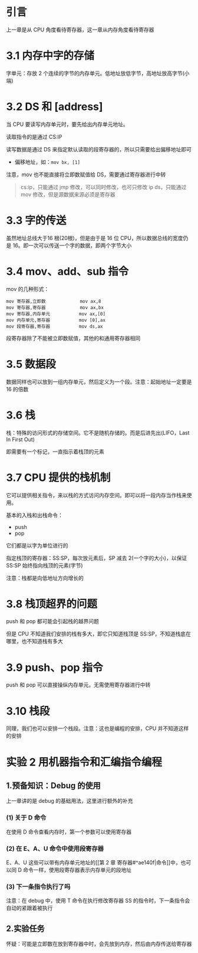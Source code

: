 # 引言

上一章是从 CPU 角度看待寄存器，这一章从内存角度看待寄存器

# 3.1 内存中字的存储

字单元：存放 2 个连续的字节的内存单元。低地址放低字节，高地址放高字节(小端)

# 3.2 DS 和 \[address]

当 CPU 要读写内存单元时，要先给出内存单元地址。

读取指令的是通过 CS:IP

读写数据是通过 DS 来指定默认读取的段寄存器的，所以只需要给出偏移地址即可
- 偏移地址，如：`mov bx, [1]`

注意，mov 也不能直接将立即数赋值给 DS，需要通过寄存器进行中转

>cs:ip，只能通过 jmp 修改，可以同时修改，也可只修改 ip
>ds，只能通过 mov 修改，但是源数据来源必须是寄存器

# 3.3 字的传送

虽然地址总线大于16 根(20根)，但是由于是 16 位 CPU，所以数据总线的宽度仍是 16。即一次可以传送一个字的数据，即两个字节大小

# 3.4 mov、add、sub 指令

mov 的几种形式：
```
mov 寄存器,立即数             mov ax,8
mov 寄存器,寄存器             mov ax,bx
mov 寄存器,内存单元           mov ax,[0]
mov 内存单元,寄存器           mov [0],ax
mov 段寄存器,寄存器           mov ds,ax
```

段寄存器除了不能被立即数赋值，其他的和通用寄存器相同

# 3.5 数据段

数据同样也可以放到一组内存单元，然后定义为一个段。注意：起始地址一定要是 16 的倍数

# 3.6 栈

栈：特殊的访问形式的存储空间。它不是随机存储的。而是后进先出(LIFO，Last In First Out)

即需要有一个标记，一直指示着栈顶的元素

# 3.7 CPU 提供的栈机制

它可以提供相关指令，来以栈的方式访问内存空间。即可以将一段内存当作栈来使用。

基本的入栈和出栈命令：
- push
- pop

它们都是以字为单位进行的

指定栈顶的寄存器：SS:SP，每次放元素后，SP 减去 2(一个字的大小)，以保证 SS:SP 始终指向栈顶的元素(字节)

注意：栈都是向低地址方向增长的

# 3.8 栈顶超界的问题

push 和 pop 都可能会引起栈的越界问题

但是 CPU 不知道我们安排的栈有多大，即它只知道栈顶是 SS:SP，不知道栈底在哪里，也不知道栈有多大

# 3.9 push、pop 指令

push 和 pop 可以直接操纵内存单元，无需使用寄存器进行中转

# 3.10 栈段

同理，我们也可以安排一个栈段。注意：这也是编程的安排，CPU 并不知道这样的安排

# 实验 2 用机器指令和汇编指令编程

## 1.预备知识：Debug 的使用

上一章讲的是 debug 的基础用法，这里进行额外的补充

### (1) 关于 D 命令

在使用 D 命令查看内存时，第一个参数可以使用寄存器

### (2) 在 E、A、U 命令中使用段寄存器

E、A、U 这些可以带有内存单元地址的[[第 2 章 寄存器#^ae140f|命令]]中，也可以同 D 命令一样，使用段寄存器表示内存单元的段地址

### (3) 下一条指令执行了吗

注意：在 debug 中，使用 T 命令在执行修改寄存器 SS 的指令时，下一条指令会自动的紧跟着被执行

## 2.实验任务

怀疑：可能是立即数在放到寄存器中时，会先放到内存，然后由内存传送给寄存器
